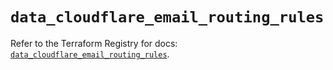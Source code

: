 # `data_cloudflare_email_routing_rules`

Refer to the Terraform Registry for docs: [`data_cloudflare_email_routing_rules`](https://registry.terraform.io/providers/cloudflare/cloudflare/5.10.0/docs/data-sources/email_routing_rules).

